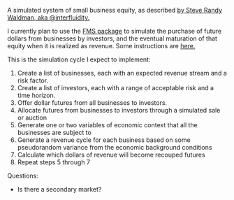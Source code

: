 A simulated system of small business equity, as described [by Steve Randy Waldman, aka @interfluidity.](http://www.interfluidity.com/v2/257.html)

I currently plan to use the [FMS package](http://packages.python.org/fms/) to simulate the purchase of future dollars from businesses by investors, and the eventual maturation of that equity when it is realized as revenue. Some instructions are [here.](http://packages.python.org/fms/tutorial.html#running-the-experiment)

This is the simulation cycle I expect to implement: 

1. Create a list of businesses, each with an expected revenue stream and a risk factor.
2. Create a list of investors, each with a range of acceptable risk and a time horizon.
3. Offer dollar futures from all businesses to investors.
4. Allocate futures from businesses to investors through a simulated sale or auction
5. Generate one or two variables of economic context that all the businesses are subject to
6. Generate a revenue cycle for each business based on some pseudorandom variance from the economic background conditions
7. Calculate which dollars of revenue will become recouped futures
8. Repeat steps 5 through 7

Questions: 

+ Is there a secondary market?


